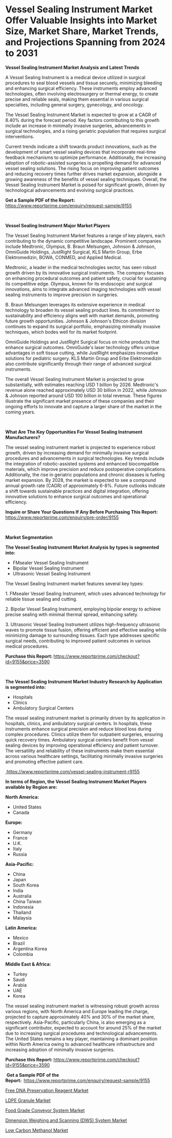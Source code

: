 <p><h1>Vessel Sealing Instrument Market Offer Valuable Insights into Market Size, Market Share, Market Trends, and Projections Spanning from 2024 to 2031</h1></p><p><strong>Vessel Sealing Instrument Market Analysis and Latest Trends</strong></p>
<p><p>A Vessel Sealing Instrument is a medical device utilized in surgical procedures to seal blood vessels and tissue securely, minimizing bleeding and enhancing surgical efficiency. These instruments employ advanced technologies, often involving electrosurgery or thermal energy, to create precise and reliable seals, making them essential in various surgical specialties, including general surgery, gynecology, and oncology.</p><p>The Vessel Sealing Instrument Market is expected to grow at a CAGR of 8.40% during the forecast period. Key factors contributing to this growth include an increase in minimally invasive surgeries, advancements in surgical technologies, and a rising geriatric population that requires surgical interventions. </p><p>Current trends indicate a shift towards product innovations, such as the development of smart vessel sealing devices that incorporate real-time feedback mechanisms to optimize performance. Additionally, the increasing adoption of robotic-assisted surgeries is propelling demand for advanced vessel sealing solutions. The rising focus on improving patient outcomes and reducing recovery times further drives market expansion, alongside a growing awareness of the benefits of vessel sealing techniques. Overall, the Vessel Sealing Instrument Market is poised for significant growth, driven by technological advancements and evolving surgical practices.</p></p>
<p><strong>Get a Sample PDF of the Report:&nbsp;</strong> <a href="https://www.reportprime.com/enquiry/request-sample/9155?utm_campaign=13&utm_medium=2&utm_source=Github&utm_content=ia&utm_term=28102024&utm_id=vessel-sealing-instrument">https://www.reportprime.com/enquiry/request-sample/9155</a></p>
<p>&nbsp;</p>
<p><strong>Vessel Sealing Instrument Major Market Players</strong></p>
<p><p>The Vessel Sealing Instrument Market features a range of key players, each contributing to the dynamic competitive landscape. Prominent companies include Medtronic, Olympus, B. Braun Melsungen, Johnson & Johnson, OmniGuide Holdings, JustRight Surgical, KLS Martin Group, Erbe Elektromedizin, BOWA, CONMED, and Applied Medical.</p><p>Medtronic, a leader in the medical technologies sector, has seen robust growth driven by its innovative surgical instruments. The company focuses on enhancing procedural outcomes and patient safety, crucial for sustaining its competitive edge. Olympus, known for its endoscopic and surgical innovations, aims to integrate advanced imaging technologies with vessel sealing instruments to improve precision in surgeries.</p><p>B. Braun Melsungen leverages its extensive experience in medical technology to broaden its vessel sealing product lines. Its commitment to sustainability and efficiency aligns well with market demands, promoting future growth opportunities. Johnson & Johnson's Ethicon division continues to expand its surgical portfolio, emphasizing minimally invasive techniques, which bodes well for its market footprint.</p><p>OmniGuide Holdings and JustRight Surgical focus on niche products that enhance surgical outcomes. OmniGuide's laser technology offers unique advantages in soft tissue cutting, while JustRight emphasizes innovative solutions for pediatric surgery. KLS Martin Group and Erbe Elektromedizin also contribute significantly through their range of advanced surgical instruments.</p><p>The overall Vessel Sealing Instrument Market is projected to grow substantially, with estimates reaching USD 1 billion by 2026. Medtronic's revenue alone reached approximately USD 30 billion in 2022, while Johnson & Johnson reported around USD 100 billion in total revenue. These figures illustrate the significant market presence of these companies and their ongoing efforts to innovate and capture a larger share of the market in the coming years.</p></p>
<p>&nbsp;</p>
<p><strong>What Are The Key Opportunities For Vessel Sealing Instrument Manufacturers?</strong></p>
<p><p>The vessel sealing instrument market is projected to experience robust growth, driven by increasing demand for minimally invasive surgical procedures and advancements in surgical technologies. Key trends include the integration of robotic-assisted systems and enhanced biocompatible materials, which improve precision and reduce postoperative complications. Additionally, the rise in geriatric populations and chronic diseases is fueling market expansion. By 2028, the market is expected to see a compound annual growth rate (CAGR) of approximately 6-8%. Future outlooks indicate a shift towards sustainable practices and digital integration, offering innovative solutions to enhance surgical outcomes and operational efficiency.</p></p>
<p><strong>Inquire or Share Your Questions If Any Before Purchasing This Report:</strong> <a href="https://www.reportprime.com/enquiry/pre-order/9155?utm_campaign=13&utm_medium=2&utm_source=Github&utm_content=ia&utm_term=28102024&utm_id=vessel-sealing-instrument">https://www.reportprime.com/enquiry/pre-order/9155</a></p>
<p>&nbsp;</p>
<p><strong>Market Segmentation</strong></p>
<p><strong>The Vessel Sealing Instrument Market Analysis by types is segmented into:</strong></p>
<p><ul><li>FMsealer Vessel Sealing Instrument</li><li>Bipolar Vessel Sealing Instrument</li><li>Ultrasonic Vessel Sealing Instrument</li></ul></p>
<p><p>The Vessel Sealing Instrument market features several key types: </p><p>1. FMsealer Vessel Sealing Instrument, which uses advanced technology for reliable tissue sealing and cutting.</p><p>2. Bipolar Vessel Sealing Instrument, employing bipolar energy to achieve precise sealing with minimal thermal spread, enhancing safety.</p><p>3. Ultrasonic Vessel Sealing Instrument utilizes high-frequency ultrasonic waves to promote tissue fusion, offering efficient and effective sealing while minimizing damage to surrounding tissues. Each type addresses specific surgical needs, contributing to improved patient outcomes in various medical procedures.</p></p>
<p><strong>Purchase this Report:&nbsp;</strong><a href="https://www.reportprime.com/checkout?id=9155&price=3590&utm_campaign=13&utm_medium=2&utm_source=Github&utm_content=ia&utm_term=28102024&utm_id=vessel-sealing-instrument">https://www.reportprime.com/checkout?id=9155&price=3590</a></p>
<p>&nbsp;</p>
<p><strong>The Vessel Sealing Instrument Market Industry Research by Application is segmented into:</strong></p>
<p><ul><li>Hospitals</li><li>Clinics</li><li>Ambulatory Surgical Centers</li></ul></p>
<p><p>The vessel sealing instrument market is primarily driven by its application in hospitals, clinics, and ambulatory surgical centers. In hospitals, these instruments enhance surgical precision and reduce blood loss during complex procedures. Clinics utilize them for outpatient surgeries, ensuring quick recovery times. Ambulatory surgical centers benefit from vessel sealing devices by improving operational efficiency and patient turnover. The versatility and reliability of these instruments make them essential across various healthcare settings, facilitating minimally invasive surgeries and promoting effective patient care.</p></p>
<p><a href="https://www.reportprime.com/vessel-sealing-instrument-r9155?utm_campaign=13&utm_medium=2&utm_source=Github&utm_content=ia&utm_term=28102024&utm_id=vessel-sealing-instrument">&nbsp;https://www.reportprime.com/vessel-sealing-instrument-r9155</a></p>
<p><strong>In terms of Region, the Vessel Sealing Instrument Market Players available by Region are:</strong></p>
<p>
    <p> <strong> North America: </strong>
        <ul>
            <li>United States</li>
            <li>Canada</li>
        </ul>
        </p> 
    <p> <strong> Europe: </strong>
        <ul>
            <li>Germany</li>
            <li>France</li>
            <li>U.K.</li>
            <li>Italy</li>
            <li>Russia</li>
        </ul>
        </p> 
    <p> <strong> Asia-Pacific: </strong>
        <ul>
            <li>China</li>
            <li>Japan</li>
            <li>South Korea</li>
            <li>India</li>
            <li>Australia</li>
            <li>China Taiwan</li>
            <li>Indonesia</li>
            <li>Thailand</li>
            <li>Malaysia</li>
        </ul>
        </p> 
    <p> <strong> Latin America: </strong>
        <ul>
            <li>Mexico</li>
            <li>Brazil</li>
            <li>Argentina Korea</li>
            <li>Colombia</li>
        </ul>
        </p> 
    <p> <strong> Middle East & Africa: </strong>
        <ul>
            <li>Turkey</li>
            <li>Saudi</li>
            <li>Arabia</li>
            <li>UAE</li>
            <li>Korea</li>
        </ul>
    </p>
    </p>
<p><p>The vessel sealing instrument market is witnessing robust growth across various regions, with North America and Europe leading the charge, projected to capture approximately 40% and 30% of the market share, respectively. Asia-Pacific, particularly China, is also emerging as a significant contributor, expected to account for around 25% of the market due to increasing surgical procedures and technological advancements. The United States remains a key player, maintaining a dominant position within North America owing to advanced healthcare infrastructure and increasing adoption of minimally invasive surgeries.</p></p>
<p><strong>Purchase this Report: </strong><a href="https://www.reportprime.com/checkout?id=9155&price=3590&utm_campaign=13&utm_medium=2&utm_source=Github&utm_content=ia&utm_term=28102024&utm_id=vessel-sealing-instrument">https://www.reportprime.com/checkout?id=9155&price=3590</a></p>
<p>&nbsp;<strong>Get a Sample PDF of the Report:&nbsp;&nbsp;</strong><a href="https://www.reportprime.com/enquiry/request-sample/9155?utm_campaign=13&utm_medium=2&utm_source=Github&utm_content=ia&utm_term=28102024&utm_id=vessel-sealing-instrument">https://www.reportprime.com/enquiry/request-sample/9155</a></p>
<p><strong></strong></p>
<p><p><a href="https://github.com/roydonhol47/Market-Research-Report-List-1/blob/main/free-dna-preservation-reagent-market.md?utm_campaign=13&utm_medium=2&utm_source=Github&utm_content=ia&utm_term=28102024&utm_id=vessel-sealing-instrument">Free DNA Preservation Reagent Market</a></p><p><a href="https://www.linkedin.com/pulse/ldpe-granule-market-essentials-key-players-demand-drivers-1tpgf?utm_campaign=13&utm_medium=2&utm_source=Github&utm_content=ia&utm_term=28102024&utm_id=vessel-sealing-instrument">LDPE Granule Market</a></p><p><a href="https://issuu.com/reportprime-2/docs/food-grade-conveyor-system-market-s_4b389459403d56?utm_campaign=13&utm_medium=2&utm_source=Github&utm_content=ia&utm_term=28102024&utm_id=vessel-sealing-instrument">Food Grade Conveyor System Market</a></p><p><a href="https://issuu.com/reportprime-2/docs/dimension-weighing-and-scanning-dws_55bd402ca17258?utm_campaign=13&utm_medium=2&utm_source=Github&utm_content=ia&utm_term=28102024&utm_id=vessel-sealing-instrument">Dimension Weighing and Scanning (DWS) System Market</a></p><p><a href="https://www.linkedin.com/pulse/low-carbon-methanol-market-size-type-product-global-industry-analysis-dekle?utm_campaign=13&utm_medium=2&utm_source=Github&utm_content=ia&utm_term=28102024&utm_id=vessel-sealing-instrument">Low Carbon Methanol Market</a></p></p>